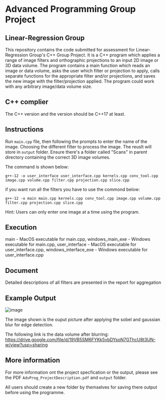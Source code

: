 # Advanced Programming Group Project

## Linear-Regression Group

This repository contains the code submitted for assessment for Linear-Regression Group's C++ Group Project. It is a C++ program which applies a range of image filters and orthographic projections to an input 2D image or 3D data volume. The program contains a main function which reads an image or data volume, asks the user which filter or projection to apply, calls separate functions for the appropriate filter and/or projections, and saves the new image with the filter/projection applied. The program could work with any arbitrary image/data volume size.

## C++ complier
The C++ version and the version should be C++17 at least.

## Instructions

Run `main.cpp` file, then following the prompts to enter the name of the image. Choosing the different filter to process the image. The reuslt will store in `output` 
folder. Ensure there's a folder called "Scans" in parent directory containing the correct 3D image volumes.

The command is shown below:  
  
```g++-12 -o user_interface user_interface.cpp kernels.cpp conv_tool.cpp image.cpp volume.cpp filter.cpp projection.cpp slice.cpp```

if you want run all the filters you have to use the commond below:  
  
```g++-12 -o main main.cpp kernels.cpp conv_tool.cpp image.cpp volume.cpp filter.cpp projection.cpp slice.cpp```

Hint: Users can only enter one image at a time using the program. 

## Execution
main - MacOS executable for main.cpp, 
windows_main_exe - Windows executable for main.cpp, 
user_interface - MacOS executable for user_interface.cpp, 
windows_interface_exe - Windows executable for user_interface.cpp

## Document
Detailed descriptions of all filters are presented in the report for aggregation

## Example Output
![image](https://user-images.githubusercontent.com/110220811/227563409-6c6f7649-07f5-40c1-81a5-afc0d9979300.png)

The image shown is the ouput picture after applying the sobel and gaussian blur for edge detection.

The following link is the data volume after blurring:
https://drive.google.com/file/d/19VB5SM6FYKk5vbDYsoN7GThcU8t3UN-w/view?usp=sharing

## More information
For more information ont the project specfication or the output, please see the PDF `AdvProg_ProjectDescription.pdf` and `output` folder.

All users should create a new folder by themselves for saving there output before using the programme.
